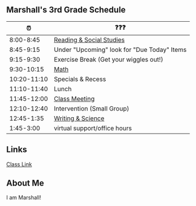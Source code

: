## Marshall's 3rd Grade Schedule

| ⏰ | ❓❓❓ |
|---   | ---   |
| 8:00-8:45 | [Reading & Social Studies](https://classroom.google.com/u/1/c/MTIyNTExMzUwMTY3) |
| 8:45-9:15 | Under "Upcoming" look for "Due Today" Items  |
| 9:15-9:30 | Exercise Break (Get your wiggles out!)  |
| 9:30-10:15 | [Math](https://classroom.google.com/u/1/c/MTIyNjc3OTg3NjMz)|
| 10:20-11:10 | Specials & Recess |
| 11:10-11:40 | Lunch |
| 11:45-12:00 | [Class Meeting](https://classroom.google.com/u/1/c/MTIyNTExMzUwMTY3)|
| 12:10-12:40 | Intervention (Small Group) |
| 12:45-1:35 | [Writing & Science](https://classroom.google.com/u/1/c/MTIzMDAyOTc0ODE2) |
| 1:45-3:00 | virtual support/office hours |

## Links
[Class Link](https://launchpad.classlink.com/home?setLng=en#myapps)

## About Me
I am Marshall!



